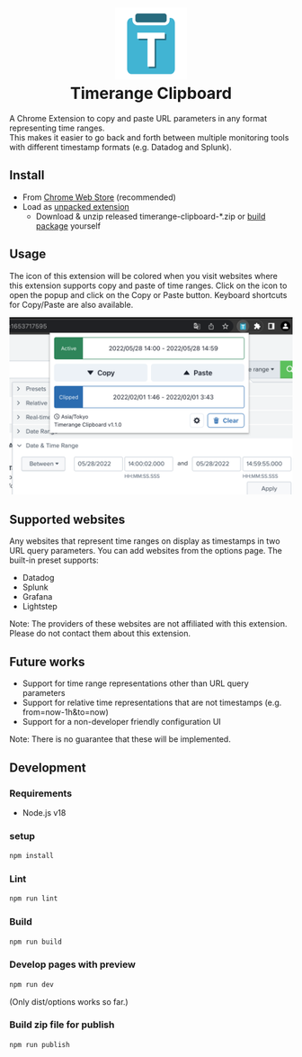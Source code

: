 <h1 align="center">
<img src="https://raw.githubusercontent.com/HirokiCHIBA/timerange-clipboard/main/assets/icon/store.svg" alt="icon" width="128" height="128"><br>
Timerange Clipboard
</h1>

A Chrome Extension to copy and paste URL parameters in any format representing time ranges.  
This makes it easier to go back and forth between multiple monitoring tools with different timestamp formats (e.g. Datadog and Splunk).

## Install

* From [Chrome Web Store](https://chrome.google.com/webstore/detail/timerange-clipboard/gbofkihmogiigjdalkplkjheholghbfc) (recommended)
* Load as [unpacked extension](https://developer.chrome.com/docs/extensions/mv3/getstarted/#unpacked)
  * Download & unzip released timerange-clipboard-*.zip or [build package](#build) yourself

## Usage

The icon of this extension will be colored when you visit websites where this extension supports copy and paste of time ranges. Click on the icon to open the popup and click on the Copy or Paste button. Keyboard shortcuts for Copy/Paste are also available.

<div align="center">
<img src="https://raw.githubusercontent.com/HirokiCHIBA/timerange-clipboard/main/assets/store/screenshot1.png" alt="screenshot" width="600">
</div>

## Supported websites
Any websites that represent time ranges on display as timestamps in two URL query parameters. You can add websites from the options page. The built-in preset supports:

- Datadog
- Splunk
- Grafana
- Lightstep

Note: The providers of these websites are not affiliated with this extension. Please do not contact them about this extension.

## Future works

- Support for time range representations other than URL query parameters
- Support for relative time representations that are not timestamps (e.g. from=now-1h&to=now)
- Support for a non-developer friendly configuration UI

Note: There is no guarantee that these will be implemented.

## Development

### Requirements

* Node.js v18

### setup

```sh
npm install
```

### Lint

```sh
npm run lint
```

### Build

```sh
npm run build
```

### Develop pages with preview

```sh
npm run dev
```
(Only dist/options works so far.)

### Build zip file for publish

```sh
npm run publish
```
